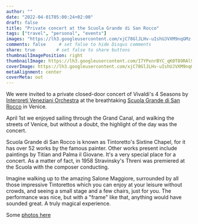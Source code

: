```yaml
---
author: ""
date: "2022-04-01T05:00:24+02:00"
draft: false
title: "Private concert at the Scuola Grande di San Rocco"
tags: ["travel", "personal", "events"]
images: "https://lh3.googleusercontent.com/xjC78GlJLHv-uIshUJVXM9nqGMz-OJ6AIAxiXzMRIjfXGDGCHvwrQIpZwLyI_DSJ513biCHf87F9XbPi94TDFkxQRrl9z6kK1ftWaezWdPyII3J5EXEJLMOMOeIwDzIWMgGFuJBp-Ao=w2400"
comments: false     # set false to hide Disqus comments
share: true        # set false to share buttons
thumbnailImagePosition: right
thumbnailImage: https://lh3.googleusercontent.com/I7YPxnrBYC_qK0T89RAl9_P3mqNHiyDG077L1Dt7q-B6sVMARavX-4S9odqB4DEUTMqgmgJPn1Z1vPoLh80cZ_Y3vs4GmuKMfXgEgb9m1w6MT0K1cfMZRDzEkKDEHrGuY9d3Ql5FCkM=w2400
coverImage: https://lh3.googleusercontent.com/xjC78GlJLHv-uIshUJVXM9nqGMz-OJ6AIAxiXzMRIjfXGDGCHvwrQIpZwLyI_DSJ513biCHf87F9XbPi94TDFkxQRrl9z6kK1ftWaezWdPyII3J5EXEJLMOMOeIwDzIWMgGFuJBp-Ao=w2400
metaAlignment: center
coverMeta: out
---
```


We were invited to a private closed-door concert of Vivaldi's 4 Seasons by [Interpreti Veneziani Orchestra](https://www.interpretiveneziani.com/en/) at the breathtaking [Scuola Grande di San Rocco](http://www.scuolagrandesanrocco.org/home/) in Venice.

<!--more-->

April 1st we enjoyed sailing through the Grand Canal, and walking the streets of Venice, but without a doubt, the highlight of the day was the concert.

Scuola Grande di San Rocco is known as Tintoretto's Sixtine Chapel, for it has over 52 works by the famous painter. Other works present include paintings by Titian and Palma il Giovane. It's a very special place for a concert. As a matter of fact, in 1958 Stravinsky's Threni was premiered at the Scuola with the composer conducting.

Imagine walking up to the amazing Salone Maggiore, surrounded by all those impressive Tintorettos which you can enjoy at your leisure without crowds, and seeing a small stage and a few chairs, just for you. The performance was nice, but with a "frame" like that, anything would have sounded great. A truly magical experience.

Some [photos here](https://photos.app.goo.gl/tuFeozPsgSMyAEmb7)
